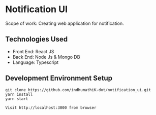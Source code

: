 # Notification UI

Scope of work: Creating web application for notification.

## Technologies Used
* Front End: React JS
* Back End: Node Js & Mongo DB 
* Language: Typescript

## Development Environment Setup
```
git clone https://github.com/indhumathiK-dot/notification_ui.git
yarn install
yarn start

Visit http://localhost:3000 from browser
```




